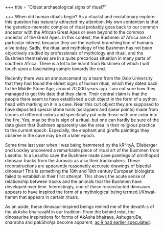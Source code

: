 +++
title = "Oldest archaeological signs of ritual?"

+++
When did human rituals begin? As a ritualist and evolutionary explorer
this question has naturally attracted my attention. My own contention is
that the genetico-memetic complex of ritual probably goes back to our
common ancestor with the African Great Apes or even beyond to the common
ancestor of the Great Apes. In this context, the Bushmen of Africa are
of particular interest because they are the earliest branching line of
humans alive today. Sadly, the ritual and mythology of the Bushmen has
not been objectively studied by professionals of mythology and ritual,
and the Bushmen themselves are in a quite precarious situation in many
parts of southern Africa. There is a lot to be learnt from Bushmen of
which I will touch upon a fascinating sample towards the end.

Recently there was an announcement by a team from the Oslo University
that they had found the oldest signs of human ritual, which they dated
back to the Middle Stone Age, around 70,000 years ago. I am not sure how
they managed to get this date that they claim. Their central claim is
that the people there seem to have established a cult object in the form
of a python head with marking on it in a cave. Near this cult object
they are supposed to have deposited special stone tools (scrappers and
spear points) made from stones of different colors and specifically put
only those with one color into the fire. Yes, may be this is sign of a
ritual, but one can hardly be sure of the date given that Bushmen
apparently use the area in their religious practice to the current
epoch. Especially, the elephant and giraffe paintings they observe in
the cave may be of a later epoch.

Some time last year when I was being hammered by the kR^ityA, Elleberger
and Lockley uncovered a remarkable piece of ritual art of the Bushmen
from Lesotho. In a Lesotho cave the Bushmen made cave paintings of
ornithopod dinosaur tracks from the Jurassic as also their trackmakers.
These reconstructions are apparently reasonably accurate drawings of
bipedal dinosaur\! This is something the 18th and 19th century European
biologists failed to establish in their first attempt. This shows the
acute sense of relationship between tracks and the animals that the
Bushmen have developed over time. Interestingly, one of these
reconstucted dinosaurs appears to have inspired the form of a
mythological being termed //Khwai-hemm that appears in certain rituals.

As an aside, these dinosaur-inspired beings remind me of the devatA-s of
the akAsha bhairavaM in our tradition. From the behind mist, the
dinosaurine inspirations for forms of AkAsha bhairava, AshugaruDa,
sharabha and pakShirAja become apparent, [as R had earlier
speculated](http://manasataramgini.wordpress.com/2006/05/arimaspas-dinosaurs-griffins-and.html).

